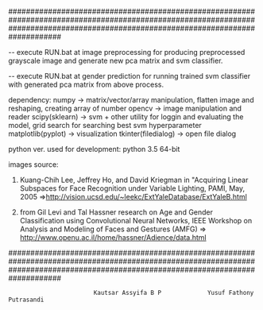 ####################################################################################################################################################################################

-- execute RUN.bat at image preprocessing for producing preprocessed grayscale image and generate new pca matrix and svm classifier.

-- execute RUN.bat at gender prediction for running trained svm classifier with generated pca matrix from above process.

dependency:
numpy -> matrix/vector/array manipulation, flatten image and reshaping, creating array of number
opencv -> image manipulation and reader
scipy(sklearn) -> svm + other utility for loggin and evaluating the model, grid search for searching best svm hyperparameter
matplotlib(pyplot) -> visualization
tkinter(filedialog) -> open file dialog

python ver. used for development: python 3.5 64-bit

images source:
1. Kuang-Chih Lee, Jeffrey Ho, and David Kriegman in "Acquiring Linear Subspaces for Face Recognition under Variable Lighting, PAMI, May, 2005
   =>http://vision.ucsd.edu/~leekc/ExtYaleDatabase/ExtYaleB.html

2. from Gil Levi and Tal Hassner research on Age and Gender Classification using Convolutional Neural Networks, 
   IEEE Workshop on Analysis and Modeling of Faces and Gestures (AMFG) 
   => http://www.openu.ac.il/home/hassner/Adience/data.html



####################################################################################################################################################################################

							Kautsar Assyifa B P 			Yusuf Fathony Putrasandi 